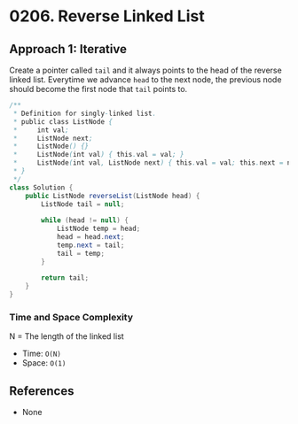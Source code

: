 # 0206. Reverse Linked List

## Approach 1: Iterative
Create a pointer called `tail` and it always points to the head of the reverse linked list. Everytime we advance `head` to the next node, the previous node should become the first node that `tail` points to.

```Java
/**
 * Definition for singly-linked list.
 * public class ListNode {
 *     int val;
 *     ListNode next;
 *     ListNode() {}
 *     ListNode(int val) { this.val = val; }
 *     ListNode(int val, ListNode next) { this.val = val; this.next = next; }
 * }
 */
class Solution {
    public ListNode reverseList(ListNode head) {
        ListNode tail = null;
        
        while (head != null) {
            ListNode temp = head;
            head = head.next;
            temp.next = tail;
            tail = temp;
        }
        
        return tail;
    }
}
```

### Time and Space Complexity

N = The length of the linked list
- Time: `O(N)`
- Space: `O(1)`

## References
- None